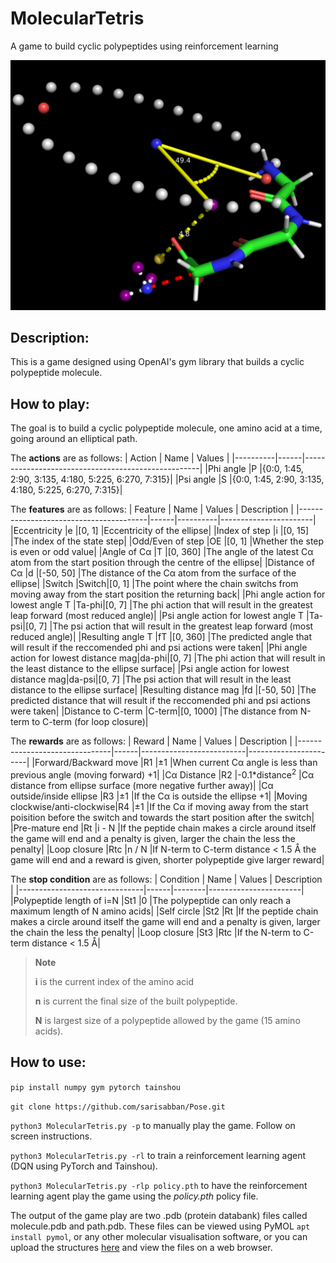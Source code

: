 # MolecularTetris
A game to build cyclic polypeptides using reinforcement learning 

![Alt Text](image.png)

## Description:
This is a game designed using OpenAI's gym library that builds a cyclic polypeptide molecule.

## How to play:
The goal is to build a cyclic polypeptide molecule, one amino acid at a time, going around an elliptical path.

The **actions** are as follows:
| Action   | Name | Values                                             |
|----------|------|----------------------------------------------------|
|Phi angle |P     |{0:0, 1:45, 2:90, 3:135, 4:180, 5:225, 6:270, 7:315}|
|Psi angle |S     |{0:0, 1:45, 2:90, 3:135, 4:180, 5:225, 6:270, 7:315}|

The **features** are as follows:
| Feature                                | Name | Values   | Description           |
|----------------------------------------|------|----------|-----------------------|
|Eccentricity                            |e     |[0, 1]    |Eccentricity of the ellipse|
|Index of step                           |i     |[0, 15]   |The index of the state step|
|Odd/Even of step                        |OE    |[0, 1]    |Whether the step is even or odd value|
|Angle of Cα                             |T     |[0, 360]  |The angle of the latest Cα atom from the start position through the centre of the ellipse|
|Distance of Cα                          |d     |[-50, 50] |The distance of the Cα atom from the surface of the ellipse|
|Switch                                  |Switch|[0, 1]    |The point where the chain switchs from moving away from the start position the returning back|
|Phi angle action for lowest angle T     |Ta-phi|[0, 7]    |The phi action that will result in the greatest leap forward (most reduced angle)|
|Psi angle action for lowest angle T     |Ta-psi|[0, 7]    |The psi action that will result in the greatest leap forward (most reduced angle)|
|Resulting angle T                       |fT    |[0, 360]  |The predicted angle that will result if the reccomended phi and psi actions were taken|
|Phi angle action for lowest distance mag|da-phi|[0, 7]    |The phi action that will result in the least distance to the ellipse surface|
|Psi angle action for lowest distance mag|da-psi|[0, 7]    |The psi action that will result in the least distance to the ellipse surface|
|Resulting distance mag                  |fd    |[-50, 50] |The predicted distance that will result if the reccomended phi and psi actions were taken|
|Distance to C-term                      |C-term|[0, 1000] |The distance from N-term to C-term (for loop closure)|

The **rewards** are as follows:
| Reward                        | Name | Values                   | Description           |
|-------------------------------|------|--------------------------|-----------------------|
|Forward/Backward move          |R1    |±1                        |When current Cα angle is less than previous angle (moving forward) +1|
|Cα Distance                    |R2    |-0.1*distance<sup>2</sup> |Cα distance from ellipse surface (more negative further away)|
|Cα outside/inside ellipse      |R3    |±1                        |If the Cα is outside the ellipse +1|
|Moving clockwise/anti-clockwise|R4    |±1                        |If the Cα if moving away from the start poisition before the switch and towards the start position after the switch|
|Pre-mature end                 |Rt    |i - N                    |If the peptide chain makes a circle around itself the game will end and a penalty is given, larger the chain the less the penalty|
|Loop closure                   |Rtc   |n / N                    |If N-term to C-term distance < 1.5 Å the game will end and a reward is given, shorter polypeptide give larger reward|

The **stop condition** are as follows:
| Condition                     | Name | Values | Description           |
|-------------------------------|------|--------|-----------------------|
|Polypeptide length of i=N     |St1   |0       |The polypeptide can only reach a maximum length of N amino acids|
|Self circle                    |St2   |Rt      |If the peptide chain makes a circle around itself the game will end and a penalty is given, larger the chain the less the penalty|
|Loop closure                   |St3   |Rtc     |If the N-term to C-term distance < 1.5 Å|


> __Note__
> 
> **i** is the current index of the amino acid
> 
> **n** is current the final size of the built polypeptide.
> 
> **N** is largest size of a polypeptide allowed by the game (15 amino acids).

## How to use:
`pip install numpy gym pytorch tainshou`

`git clone https://github.com/sarisabban/Pose.git`

`python3 MolecularTetris.py -p` to manually play the game. Follow on screen instructions. 

`python3 MolecularTetris.py -rl` to train a reinforcement learning agent (DQN using PyTorch and Tainshou).

`python3 MolecularTetris.py -rlp policy.pth` to have the reinforcement learning agent play the game using the *policy.pth* policy file.

The output of the game play are two .pdb (protein databank) files called molecule.pdb and path.pdb. These files can be viewed using PyMOL `apt install pymol`, or any other molecular visualisation software, or you can upload the structures [here](https://www.rcsb.org/3d-view) and view the files on a web browser.
